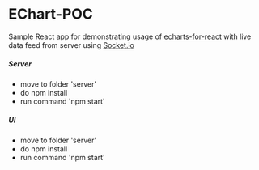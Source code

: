 # EChart-POC


Sample React app for demonstrating usage of [echarts-for-react](https://github.com/hustcc/echarts-for-react) with live data feed from server using [Socket.io](socket.io)

##### Server
- move to folder 'server'
- do npm install
- run command 'npm start'

##### UI
- move to folder 'server'
- do npm install
- run command 'npm start'
